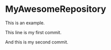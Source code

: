 # MyAwesomeRepository
This is an example. 

This line is my first commit. 

And this is my second commit.
